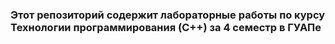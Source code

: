 ### Этот репозиторий содержит лабораторные работы по курсу Технологии программирования (C++) за 4 семестр в ГУАПе